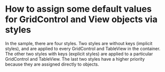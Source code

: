 # How to assign some default values for GridControl and View objects via styles


<p>In the sample, there are four styles. Two styles are without keys (implicit styles), and are applied to every GridControl and TableView in the container. The other two styles with keys (explicit styles) are applied to a particular GridControl and TableView. The last two styles have a higher priority because they are assigned directly to objects.</p>

<br/>


